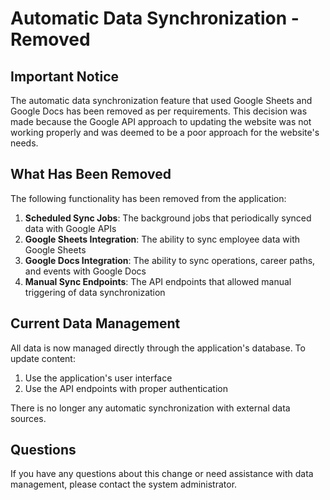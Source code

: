 # Automatic Data Synchronization - Removed

## Important Notice

The automatic data synchronization feature that used Google Sheets and Google Docs has been removed as per requirements. This decision was made because the Google API approach to updating the website was not working properly and was deemed to be a poor approach for the website's needs.

## What Has Been Removed

The following functionality has been removed from the application:

1. **Scheduled Sync Jobs**: The background jobs that periodically synced data with Google APIs
2. **Google Sheets Integration**: The ability to sync employee data with Google Sheets
3. **Google Docs Integration**: The ability to sync operations, career paths, and events with Google Docs
4. **Manual Sync Endpoints**: The API endpoints that allowed manual triggering of data synchronization

## Current Data Management

All data is now managed directly through the application's database. To update content:

1. Use the application's user interface
2. Use the API endpoints with proper authentication

There is no longer any automatic synchronization with external data sources.

## Questions

If you have any questions about this change or need assistance with data management, please contact the system administrator.